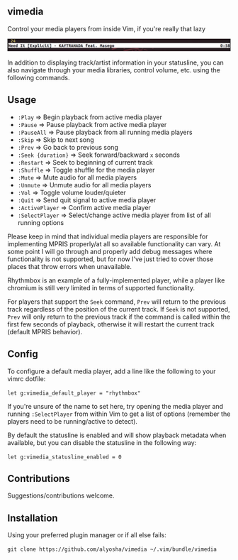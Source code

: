## vimedia                                                                           
Control your media players from inside Vim, if you're really
that lazy

![vimedia statusline](statusline.png)

In addition to displaying track/artist information in your statusline, you can also navigate 
through your media libraries, control volume, etc. using the following commands.

## Usage
- `:Play`            => Begin playback from active media player
- `:Pause`           => Pause playback from active media player
- `:PauseAll`        => Pause playback from all running media players
- `:Skip`            => Skip to next song
- `:Prev`            => Go back to previous song
- `:Seek {duration}` => Seek forward/backward `x` seconds
- `:Restart`         => Seek to beginning of current track
- `:Shuffle`         => Toggle shuffle for the media player
- `:Mute`            => Mute audio for all media players
- `:Unmute`          => Unmute audio for all media players
- `:Vol`             => Toggle volume louder/quieter
- `:Quit`            => Send quit signal to active media player
- `:ActivePlayer`    => Confirm active media player
- `:SelectPlayer`    => Select/change active media player from list of all running options

Please keep in mind that individual media players are responsible for implementing 
MPRIS properly/at all so available functionality can vary. At some point I will go 
through and properly add debug messages where functionality is not supported, but 
for now I've just tried to cover those places that throw errors when unavailable.

Rhythmbox is an example of a fully-implemented player, while a player like chromium 
is still very limited in terms of supported functionality.

For players that support the `Seek` command, `Prev` will return to the previous
track regardless of the position of the current track. If `Seek` is not
supported, `Prev` will only return to the previous track if the command is
called within the first few seconds of playback, otherwise it will restart
the current track (default MPRIS behavior).

## Config
To configure a default media player, add a line like the following to your
vimrc dotfile:

`let g:vimedia_default_player = "rhythmbox"`

If you're unsure of the name to set here, try opening the media player and running `:SelectPlayer` 
from within Vim to get a list of options (remember the players need to be running/active to detect).

By default the statusline is enabled and will show playback metadata when
available, but you can disable the statusline in the following way:

`let g:vimedia_statusline_enabled = 0`

## Contributions
Suggestions/contributions welcome.

## Installation
Using your preferred plugin manager or if all else fails:

`git clone https://github.com/alyosha/vimedia ~/.vim/bundle/vimedia`
